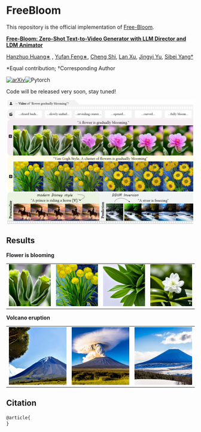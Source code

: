 # FreeBloom

This repository is the official implementation of [Free-Bloom](https://arxiv.org/).

**[Free-Bloom: Zero-Shot Text-to-Video Generator with LLM Director and LDM Animator](https://arxiv.org/)**

[Hanzhuo Huang∗]() , [Yufan Feng∗](), [Cheng Shi](https://chengshiest.github.io/), [Lan Xu](https://www.xu-lan.com/), [Jingyi Yu](https://vic.shanghaitech.edu.cn/vrvc/en/people/jingyi-yu/), [Sibei Yang†](https://faculty.sist.shanghaitech.edu.cn/yangsibei/)

*Equal contribution; †Corresponding Author

[![arXiv](https://img.shields.io/badge/arXiv-FreeBloom-b31b1b.svg)](https://arxiv.org/abs/)![Pytorch](https://img.shields.io/badge/PyTorch->=1.10.0-Red?logo=pytorch)

Code will be released very soon, stay tuned!

![image-20230924124604776](__assets__/teaser.png)



## Results

**Flower is blooming**

<table class="center">
    <tr>
    <td><img src="__assets__/flower_bloom.gif"></td>
    <td><img src="__assets__/Van_Gogh_flower.gif"></td>
    <td><img src="__assets__/yellow_flower.gif"></td>
    <td><img src="__assets__/long_video.gif"></td>
    </tr>
</table>



**Volcano eruption**

<table class="center">
    <tr>
    <td><img src="__assets__/volcano_eruption1.gif"></td>
    <td><img src="__assets__/volcano_eruption2.gif"></td>
    <td><img src="__assets__/volcano_eruption3.gif"></td>
    </tr>
</table>





## Citation

```
@article{
}
```
